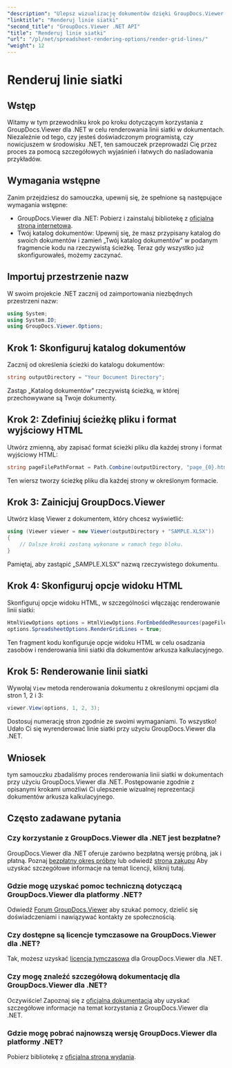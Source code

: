 ```yaml
---
"description": "Ulepsz wizualizację dokumentów dzięki GroupDocs.Viewer dla .NET. Renderuj linie siatki bez wysiłku. Wypróbuj bezpłatną wersję próbną już teraz!"
"linktitle": "Renderuj linie siatki"
"second_title": "GroupDocs.Viewer .NET API"
"title": "Renderuj linie siatki"
"url": "/pl/net/spreadsheet-rendering-options/render-grid-lines/"
"weight": 12
---
```


# Renderuj linie siatki

## Wstęp
Witamy w tym przewodniku krok po kroku dotyczącym korzystania z GroupDocs.Viewer dla .NET w celu renderowania linii siatki w dokumentach. Niezależnie od tego, czy jesteś doświadczonym programistą, czy nowicjuszem w środowisku .NET, ten samouczek przeprowadzi Cię przez proces za pomocą szczegółowych wyjaśnień i łatwych do naśladowania przykładów.
## Wymagania wstępne
Zanim przejdziesz do samouczka, upewnij się, że spełnione są następujące wymagania wstępne:
- GroupDocs.Viewer dla .NET: Pobierz i zainstaluj bibliotekę z [oficjalna strona internetowa](https://releases.groupdocs.com/viewer/net/).
- Twój katalog dokumentów: Upewnij się, że masz przypisany katalog do swoich dokumentów i zamień „Twój katalog dokumentów” w podanym fragmencie kodu na rzeczywistą ścieżkę.
Teraz gdy wszystko już skonfigurowałeś, możemy zaczynać.
## Importuj przestrzenie nazw
W swoim projekcie .NET zacznij od zaimportowania niezbędnych przestrzeni nazw:
```csharp
using System;
using System.IO;
using GroupDocs.Viewer.Options;
```
## Krok 1: Skonfiguruj katalog dokumentów
Zacznij od określenia ścieżki do katalogu dokumentów:
```csharp
string outputDirectory = "Your Document Directory";
```
Zastąp „Katalog dokumentów” rzeczywistą ścieżką, w której przechowywane są Twoje dokumenty.
## Krok 2: Zdefiniuj ścieżkę pliku i format wyjściowy HTML
Utwórz zmienną, aby zapisać format ścieżki pliku dla każdej strony i format wyjściowy HTML:
```csharp
string pageFilePathFormat = Path.Combine(outputDirectory, "page_{0}.html");
```
Ten wiersz tworzy ścieżkę pliku dla każdej strony w określonym formacie.
## Krok 3: Zainicjuj GroupDocs.Viewer
Utwórz klasę Viewer z dokumentem, który chcesz wyświetlić:
```csharp
using (Viewer viewer = new Viewer(outputDirectory + "SAMPLE.XLSX"))
{
    // Dalsze kroki zostaną wykonane w ramach tego bloku.
}
```
Pamiętaj, aby zastąpić „SAMPLE.XLSX” nazwą rzeczywistego dokumentu.
## Krok 4: Skonfiguruj opcje widoku HTML
Skonfiguruj opcje widoku HTML, w szczególności włączając renderowanie linii siatki:
```csharp
HtmlViewOptions options = HtmlViewOptions.ForEmbeddedResources(pageFilePathFormat);
options.SpreadsheetOptions.RenderGridLines = true;
```
Ten fragment kodu konfiguruje opcje widoku HTML w celu osadzania zasobów i renderowania linii siatki dla dokumentów arkusza kalkulacyjnego.
## Krok 5: Renderowanie linii siatki
Wywołaj `View` metoda renderowania dokumentu z określonymi opcjami dla stron 1, 2 i 3:
```csharp
viewer.View(options, 1, 2, 3);
```
Dostosuj numerację stron zgodnie ze swoimi wymaganiami.
To wszystko! Udało Ci się wyrenderować linie siatki przy użyciu GroupDocs.Viewer dla .NET.
## Wniosek
tym samouczku zbadaliśmy proces renderowania linii siatki w dokumentach przy użyciu GroupDocs.Viewer dla .NET. Postępowanie zgodnie z opisanymi krokami umożliwi Ci ulepszenie wizualnej reprezentacji dokumentów arkusza kalkulacyjnego.
## Często zadawane pytania
### Czy korzystanie z GroupDocs.Viewer dla .NET jest bezpłatne?
GroupDocs.Viewer dla .NET oferuje zarówno bezpłatną wersję próbną, jak i płatną. Poznaj [bezpłatny okres próbny](https://releases.groupdocs.com/) lub odwiedź [strona zakupu](https://purchase.groupdocs.com/buy) Aby uzyskać szczegółowe informacje na temat licencji, kliknij tutaj.
### Gdzie mogę uzyskać pomoc techniczną dotyczącą GroupDocs.Viewer dla platformy .NET?
Odwiedź [Forum GroupDocs.Viewer](https://forum.groupdocs.com/c/viewer/9) aby szukać pomocy, dzielić się doświadczeniami i nawiązywać kontakty ze społecznością.
### Czy dostępne są licencje tymczasowe na GroupDocs.Viewer dla .NET?
Tak, możesz uzyskać [licencja tymczasowa](https://purchase.groupdocs.com/temporary-license/) dla GroupDocs.Viewer dla .NET.
### Czy mogę znaleźć szczegółową dokumentację dla GroupDocs.Viewer dla .NET?
Oczywiście! Zapoznaj się z [oficjalna dokumentacja](https://tutorials.groupdocs.com/viewer/net/) aby uzyskać szczegółowe informacje na temat korzystania z GroupDocs.Viewer dla .NET.
### Gdzie mogę pobrać najnowszą wersję GroupDocs.Viewer dla platformy .NET?
Pobierz bibliotekę z [oficjalna strona wydania](https://releases.groupdocs.com/viewer/net/).